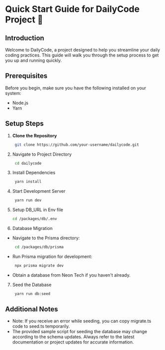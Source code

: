 # Quick Start Guide for DailyCode Project 🚀

## Introduction
Welcome to DailyCode, a project designed to help you streamline your daily coding practices. This guide will walk you through the setup process to get you up and running quickly.

## Prerequisites
Before you begin, make sure you have the following installed on your system:
- Node.js
- Yarn

## Setup Steps

1. **Clone the Repository**
   ```bash
    git clone https://github.com/your-username/dailycode.git
2. Navigate to Project Directory
   ```bash
    cd dailycode
3. Install Dependencies
   ```bash
    yarn install
4. Start Development Server
   ```bash
    yarn run dev
5. Setup DB_URL in Env file
    ```bash
    cd /packages/db/.env
8. Database Migration
- Navigate to the Prisma directory:
   ```bash
    cd /packages/db/prisma
- Run Prisma migration for development:
   ```bash
    npx prisma migrate dev
- Obtain a database from Neon Tech if you haven't already.
7. Seed the Database
   ```bash
    yarn run db:seed
## Additional Notes
- Note: If you receive an error while seeding, you can copy migrate.ts code to seed.ts temporarily.
- The provided sample script for seeding the database may change according to the schema updates. Always refer to the latest documentation or project updates for accurate information.
